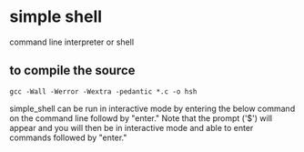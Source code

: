 # simple shell

command line interpreter or shell
## to compile the source 

```
gcc -Wall -Werror -Wextra -pedantic *.c -o hsh

```
simple_shell can be run in interactive mode by entering the below command on the command line followd by "enter." Note that the prompt ('$') will appear and you will then be in interactive mode and able to enter commands followed by "enter."
